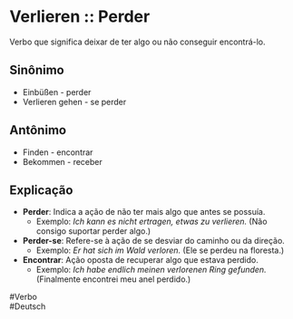 # Verlieren :: Perder
<!--SR:!2024-11-05,1,230-->
Verbo que significa deixar de ter algo ou não conseguir encontrá-lo.

## Sinônimo
- Einbüßen - perder  
- Verlieren gehen - se perder  

## Antônimo
- Finden - encontrar  
- Bekommen - receber  

## Explicação
- **Perder**: Indica a ação de não ter mais algo que antes se possuía.
  - Exemplo: *Ich kann es nicht ertragen, etwas zu verlieren.* (Não consigo suportar perder algo.)
- **Perder-se**: Refere-se à ação de se desviar do caminho ou da direção.
  - Exemplo: *Er hat sich im Wald verloren.* (Ele se perdeu na floresta.)
- **Encontrar**: Ação oposta de recuperar algo que estava perdido.
  - Exemplo: *Ich habe endlich meinen verlorenen Ring gefunden.* (Finalmente encontrei meu anel perdido.)

#Verbo  
#Deutsch
